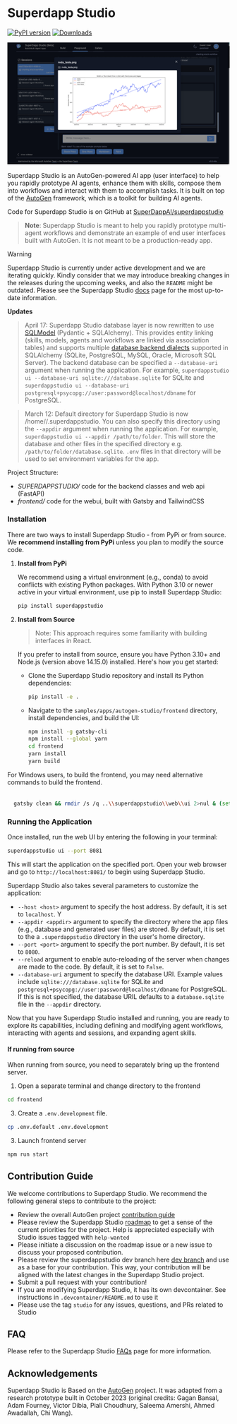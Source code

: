 # Superdapp Studio

[![PyPI version](https://badge.fury.io/py/superdappstudio.svg)](https://badge.fury.io/py/superdappstudio)
[![Downloads](https://static.pepy.tech/badge/superdappstudio/week)](https://pepy.tech/project/superdappstudio)

![ARA](./docs/ara_stockprices.png)

Superdapp Studio is an AutoGen-powered AI app (user interface) to help you rapidly prototype AI agents, enhance them with skills, compose them into workflows and interact with them to accomplish tasks. It is built on top of the [AutoGen](https://microsoft.github.io/autogen) framework, which is a toolkit for building AI agents.

Code for Superdapp Studio is on GitHub at [SuperDappAI/superdappstudio](https://github.com/SuperDappAI/superdappstudio/tree/main/samples/apps/autogen-studio)

> **Note**: Superdapp Studio is meant to help you rapidly prototype multi-agent workflows and demonstrate an example of end user interfaces built with AutoGen. It is not meant to be a production-ready app.

> [!WARNING]
> Superdapp Studio is currently under active development and we are iterating quickly. Kindly consider that we may introduce breaking changes in the releases during the upcoming weeks, and also the `README` might be outdated. Please see the Superdapp Studio [docs](https://microsoft.github.io/autogen/docs/autogen-studio/getting-started) page for the most up-to-date information.

**Updates**

> April 17: Superdapp Studio database layer is now rewritten to use [SQLModel](https://sqlmodel.tiangolo.com/) (Pydantic + SQLAlchemy). This provides entity linking (skills, models, agents and workflows are linked via association tables) and supports multiple [database backend dialects](https://docs.sqlalchemy.org/en/20/dialects/) supported in SQLAlchemy (SQLite, PostgreSQL, MySQL, Oracle, Microsoft SQL Server). The backend database can be specified a `--database-uri` argument when running the application. For example, `superdappstudio ui --database-uri sqlite:///database.sqlite` for SQLite and `superdappstudio ui --database-uri postgresql+psycopg://user:password@localhost/dbname` for PostgreSQL.

> March 12: Default directory for Superdapp Studio is now /home/<user>/.superdappstudio. You can also specify this directory using the `--appdir` argument when running the application. For example, `superdappstudio ui --appdir /path/to/folder`. This will store the database and other files in the specified directory e.g. `/path/to/folder/database.sqlite`. `.env` files in that directory will be used to set environment variables for the app.

Project Structure:

- _SUPERDAPPSTUDIO/_ code for the backend classes and web api (FastAPI)
- _frontend/_ code for the webui, built with Gatsby and TailwindCSS

### Installation

There are two ways to install Superdapp Studio - from PyPi or from source. We **recommend installing from PyPi** unless you plan to modify the source code.

1.  **Install from PyPi**

    We recommend using a virtual environment (e.g., conda) to avoid conflicts with existing Python packages. With Python 3.10 or newer active in your virtual environment, use pip to install Superdapp Studio:

    ```bash
    pip install superdappstudio
    ```

2.  **Install from Source**

    > Note: This approach requires some familiarity with building interfaces in React.

    If you prefer to install from source, ensure you have Python 3.10+ and Node.js (version above 14.15.0) installed. Here's how you get started:

    - Clone the Superdapp Studio repository and install its Python dependencies:

      ```bash
      pip install -e .
      ```

    - Navigate to the `samples/apps/autogen-studio/frontend` directory, install dependencies, and build the UI:

      ```bash
      npm install -g gatsby-cli
      npm install --global yarn
      cd frontend
      yarn install
      yarn build
      ```

For Windows users, to build the frontend, you may need alternative commands to build the frontend.

```bash

  gatsby clean && rmdir /s /q ..\\superdappstudio\\web\\ui 2>nul & (set \"PREFIX_PATH_VALUE=\" || ver>nul) && gatsby build --prefix-paths && xcopy /E /I /Y public ..\\superdappstudio\\web\\ui

```

### Running the Application

Once installed, run the web UI by entering the following in your terminal:

```bash
superdappstudio ui --port 8081
```

This will start the application on the specified port. Open your web browser and go to `http://localhost:8081/` to begin using Superdapp Studio.

Superdapp Studio also takes several parameters to customize the application:

- `--host <host>` argument to specify the host address. By default, it is set to `localhost`. Y
- `--appdir <appdir>` argument to specify the directory where the app files (e.g., database and generated user files) are stored. By default, it is set to the a `.superdappstudio` directory in the user's home directory.
- `--port <port>` argument to specify the port number. By default, it is set to `8080`.
- `--reload` argument to enable auto-reloading of the server when changes are made to the code. By default, it is set to `False`.
- `--database-uri` argument to specify the database URI. Example values include `sqlite:///database.sqlite` for SQLite and `postgresql+psycopg://user:password@localhost/dbname` for PostgreSQL. If this is not specified, the database URIL defaults to a `database.sqlite` file in the `--appdir` directory.

Now that you have Superdapp Studio installed and running, you are ready to explore its capabilities, including defining and modifying agent workflows, interacting with agents and sessions, and expanding agent skills.

#### If running from source
When running from source, you need to separately bring up the frontend server.
1. Open a separate terminal and change directory to the frontend
```bash
cd frontend
```
3. Create a `.env.development` file.
```bash
cp .env.default .env.development
```
3. Launch frontend server
```bash
npm run start
```

## Contribution Guide

We welcome contributions to Superdapp Studio. We recommend the following general steps to contribute to the project:

- Review the overall AutoGen project [contribution guide](https://github.com/SuperDappAI/superdappstudio?tab=readme-ov-file#contributing)
- Please review the Superdapp Studio [roadmap](https://github.com/SuperDappAI/superdappstudio/issues/737) to get a sense of the current priorities for the project. Help is appreciated especially with Studio issues tagged with `help-wanted`
- Please initiate a discussion on the roadmap issue or a new issue to discuss your proposed contribution.
- Please review the superdappstudio dev branch here [dev branch](https://github.com/SuperDappAI/superdappstudio/tree/superdappstudio) and use as a base for your contribution. This way, your contribution will be aligned with the latest changes in the Superdapp Studio project.
- Submit a pull request with your contribution!
- If you are modifying Superdapp Studio, it has its own devcontainer. See instructions in `.devcontainer/README.md` to use it
- Please use the tag `studio` for any issues, questions, and PRs related to Studio

## FAQ

Please refer to the Superdapp Studio [FAQs](https://microsoft.github.io/autogen/docs/autogen-studio/faqs) page for more information.

## Acknowledgements

Superdapp Studio is Based on the [AutoGen](https://microsoft.github.io/autogen) project. It was adapted from a research prototype built in October 2023 (original credits: Gagan Bansal, Adam Fourney, Victor Dibia, Piali Choudhury, Saleema Amershi, Ahmed Awadallah, Chi Wang).
